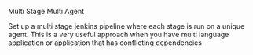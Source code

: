 Multi Stage Multi Agent


Set up a multi stage jenkins pipeline where each stage is run on a unique agent. This is a very useful approach when you have multi language application or application that has conflicting dependencies

